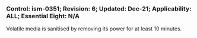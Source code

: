 ### Control: ism-0351; Revision: 6; Updated: Dec-21; Applicability: ALL; Essential Eight: N/A
<p>Volatile media is sanitised by removing its power for at least 10 minutes.</p>